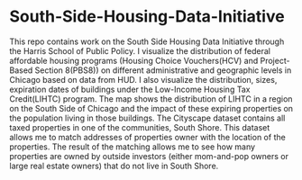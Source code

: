 # South-Side-Housing-Data-Initiative

This repo contains work on the South Side Housing Data Initiative through the Harris School of Public Policy.
I visualize the distribution of federal affordable housing programs (Housing Choice Vouchers(HCV) and Project-Based Section 8(PBS8)) on different administrative and geographic levels in Chicago based on data from HUD. 
I also visualize the distribution, sizes, expiration dates of buildings under the Low-Income Housing Tax Credit(LIHTC) program. The map shows the distribution of LIHTC in a region on the South Side of Chicago and the impact of these expiring properties on the population living in those buildings.
The Cityscape dataset contains all taxed properties in one of the communities, South Shore. This dataset allows me to match addresses of properties owner with the location of the properties. The result of the matching allows me to see how many properties are owned by outside investors (either mom-and-pop owners or large real estate owners) that do not live in South Shore. 
